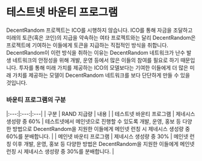# 테스트넷 바운티 프로그램

DecentRandom 프로젝트는 ICO를 시행하지 않습니다. ICO를 통해 자금을 조달하고 미래의 토큰(혹은 코인)의 지급을 약속하는 여타 프로젝트와는 달리 DecentRandom은 프로젝트에 기여하는 이들에게 토큰을 지급하는 직접적인 방식을 취합니다. DecentRandom이 이런 방식을 취하는 이유는 DecentRandom 네트워크가 난수 발생 네트워크의 안정성을 위해 개발, 운영 등에서 많은 이들의 참여를 필요로 하기 때문입니다. 투자를 통해 미래 가치를 제공하는 ICO의 모델보다는 기여한 이들에게 더 많은 미래 가치를 제공하는 모델이 DecentRandom 네트워크를 보다 단단하게 만들 수 있을 것입니다.

### 바운티 프로그램의 구분

|:---:|:---:|:---|
| 구분 | RAND 지급량 | 내용 |
| 테스트넷 바운티 프로그램 | 제네시스 생성량 중 60% | 테스트넷에서 메인넷으로 진행할 수 있도록 개발, 운영, 홍보 등 다양한 방법으로 DecentRandom을 지원한 이들에게 메인넷 런칭 시 제네시스 생성량 중 60%를 분배합니다. |
| 메인넷 바운티 프로그램 | 제네시스 생성량 중 30% | 메인넷 런칭 이후 개발, 운영, 홍보 등 다양한 방법은 DecentRandom을 지원한 이들에게 메인넷 런칭 시 제네시스 생성량 중 30%를 분배합니다. |
